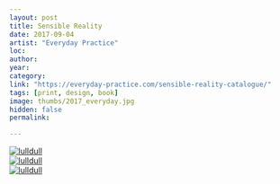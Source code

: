 ```yaml
---
layout: post
title: Sensible Reality 
date: 2017-09-04
artist: "Everyday Practice"
loc: 
author: 
year: 
category: 
link: "https://everyday-practice.com/sensible-reality-catalogue/"
tags: [print, design, book]
image: thumbs/2017_everyday.jpg
hidden: false
permalink:

---
```



<div class="post_image">
	<a href="{{ site.baseurl }}/images/posts/2017_everyday/001.jpg" target="_blank">
	<img src="{{ site.baseurl }}/images/posts/2017_everyday/001.jpg" alt="lulldull"></a>
</div>

<div class="post_image">
	<a href="{{ site.baseurl }}/images/posts/2017_everyday/002.jpg" target="_blank">
	<img src="{{ site.baseurl }}/images/posts/2017_everyday/002.jpg" alt="lulldull"></a>
</div>

<div class="post_image">
	<a href="{{ site.baseurl }}/images/posts/2017_everyday/003.jpg" target="_blank">
	<img src="{{ site.baseurl }}/images/posts/2017_everyday/003.jpg" alt="lulldull"></a>
</div>


